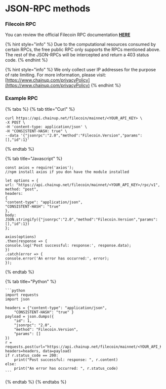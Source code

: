 # JSON-RPC methods

### Filecoin RPC

You can review the official Filecoin RPC documentation [**HERE**](https://lotus.filecoin.io/reference/basics/overview/)

{% hint style="info" %}
Due to the computational resources consumed by certain RPCs, the free public RPC only supports the RPCs mentioned above. The rest of the JSON-RPCs will be intercepted and return a 403 status code.
{% endhint %}

{% hint style="info" %}
We only collect user IP addresses for the purpose of rate limiting. For more information, please visit: [https://www.chainup.com/privacyPolicy](https://www.chainup.com/privacyPolicy)
{% endhint %}

### Example RPC

{% tabs %}
{% tab title="Curl" %}
```
curl https://api.chainup.net/filecoin/mainnet/<YOUR_API_KEY> \
-X POST \
-H 'content-type: application/json' \
-H "CONSISTENT-HASH: true" \
--data '{"jsonrpc":"2.0","method":"Filecoin.Version","params":[],"id":1}'
```
{% endtab %}

{% tab title="Javascript" %}
```
const axios = require('axios');
//npm install axios if you don have the module installed

let options = {
url: "https://api.chainup.net/filecoin/mainnet/<YOUR_API_KEY>/rpc/v1",
method: "post",
headers:
{
"content-type": "application/json",
"CONSISTENT-HASH": "true"
},
body: JSON.stringify({"jsonrpc":"2.0","method":"Filecoin.Version","params":[],"id":1})
};

axios(options)
.then(response => {
console.log('Post successful: response:', response.data);
})
.catch(error => {
console.error('An error has occurred:', error);
});
```
{% endtab %}

{% tab title="Python" %}
````
```python
import requests
import json

headers = {"content-type": "application/json",
    "CONSISTENT-HASH": "true" }
payload = json.dumps({
    "id": 1,
    "jsonrpc": "2.0",
    "method": "Filecoin.Version",
    "params": []
})
r = requests.post(url="https://api.chainup.net/filecoin/mainnet/<YOUR_API_KEY>/rpc/v1", headers=headers, data=payload)
if r.status_code == 200:
    print("Post successful: response: ", r.content)
else:
    print("An error has occurred: ", r.status_code)
```
````
{% endtab %}
{% endtabs %}
